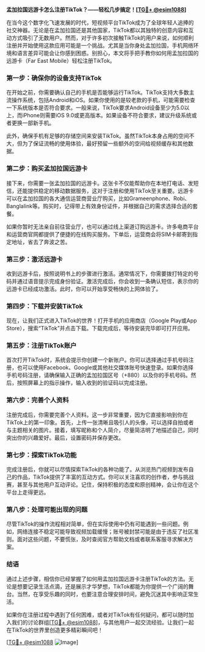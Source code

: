 **孟加拉国远游卡怎么注册TikTok？——轻松几步搞定！[[TG💪+ @esim1088](https://t.me/s/esim1088)]**

在当今这个数字化飞速发展的时代，短视频平台TikTok成为了全球年轻人追捧的社交神器。无论是在孟加拉国还是其他国家，TikTok都以其独特的创意内容和互动方式吸引了无数用户。然而，对于许多初次接触TikTok的用户来说，如何顺利注册并开始使用这款应用可能是一个挑战。尤其是当你身处孟加拉国，手机网络环境和语言差异可能会让你感到困惑。别担心，本文将手把手教你如何用孟加拉国的远游卡（Far East Mobile）轻松注册TikTok。

### **第一步：确保你的设备支持TikTok**

在开始之前，你需要确认自己的手机是否能够运行TikTok。TikTok支持大多数主流操作系统，包括Android和iOS。如果你使用的是较老款的手机，可能需要检查一下系统版本是否符合要求。一般来说，TikTok要求Android设备至少为5.0以上，而iPhone则需要iOS 9.0或更高版本。如果设备不符合要求，建议升级系统或者更换一部新手机。

此外，确保手机有足够的存储空间来安装TikTok。虽然TikTok本身占用的空间不大，但为了保证流畅的使用体验，最好预留一些额外的空间给视频缓存和其他数据。

### **第二步：购买孟加拉国远游卡**

接下来，你需要一张孟加拉国的远游卡。这张卡不仅能帮助你在本地打电话、发短信，还能提供稳定的移动数据服务，这对于注册和使用TikTok至关重要。远游卡可以在孟加拉国的各大通信运营商营业厅购买，比如Grameenphone、Robi、Banglalink等。购买时，记得带上有效身份证件，并根据自己的需求选择合适的套餐。

如果你暂时无法亲自前往营业厅，也可以通过线上渠道订购远游卡。许多电商平台和运营商官网都提供了便捷的在线购买服务。下单后，运营商会将SIM卡邮寄到指定地址，省去了奔波之苦。

### **第三步：激活远游卡**

收到远游卡后，按照说明书上的步骤进行激活。通常情况下，你需要拨打特定的号码并通过语音提示完成身份验证。激活完成后，你会收到一条确认短信，表示你的远游卡已经成功激活。此时，你可以开始享受畅快的上网体验了。

### **第四步：下载并安装TikTok**

现在，让我们正式进入TikTok的世界！打开手机的应用商店（Google Play或App Store），搜索“TikTok”并点击下载。下载完成后，等待安装完毕即可打开应用。

### **第五步：注册TikTok账户**

首次打开TikTok时，系统会提示你创建一个新账户。你可以选择通过手机号码注册，也可以使用Facebook、Google或其他社交媒体账号快速登录。如果你选择手机号码注册，请确保输入正确的孟加拉国区号（+880）以及你的手机号码。然后，按照屏幕上的指示操作，输入收到的验证码以完成注册。

### **第六步：完善个人资料**

注册完成后，你需要完善个人资料。这一步非常重要，因为它直接影响到你在TikTok上的第一印象。首先，上传一张清晰且吸引人的头像，可以选择自拍或者与主题相关的图片。接着，填写昵称和个人简介，尽量简洁明了地描述自己，同时突出你的兴趣爱好。最后，设置密码并保存更改。

### **第七步：探索TikTok功能**

完成注册后，你就可以尽情探索TikTok的各种功能了。从浏览热门视频到发布自己的作品，TikTok提供了丰富的互动方式。你可以关注喜欢的创作者，参与挑战赛，甚至与其他用户互动评论。记住，保持积极的态度和原创精神，会让你在这个平台上走得更远。

### **第八步：处理可能出现的问题**

尽管TikTok的操作流程相对简单，但在实际使用中仍有可能遇到一些问题。例如，网络连接不稳定可能导致视频加载缓慢；账号被封禁可能是由于违反了社区准则。面对这些问题，不要慌张，及时查阅官方帮助文档或者联系客服寻求解决方案。

### **结语**

通过上述步骤，相信你已经掌握了如何用孟加拉国远游卡注册TikTok的方法。无论是想要记录生活点滴，还是展示才华梦想，TikTok都能为你提供一个广阔的舞台。当然，在享受乐趣的同时，也要注意合理安排时间，避免沉迷其中影响正常生活。

如果你在注册过程中遇到了任何困难，或者对TikTok有任何疑问，都可以随时加入我们的讨论群组[[TG💪+ @esim1088](https://t.me/s/esim1088)]，与其他用户一起交流经验。让我们一起在TikTok的世界里创造更多精彩瞬间吧！

[[TG💪+ @esim1088](https://t.me/s/esim1088) ![Image](https://i.postimg.cc/4NQfJmqS/Snipaste-2025-05-13-00-14-12.png)]